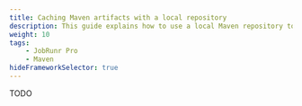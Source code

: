 ```yaml
---
title: Caching Maven artifacts with a local repository
description: This guide explains how to use a local Maven repository to cache your JobRunr Pro artifacts from our private repo.
weight: 10
tags:
    - JobRunr Pro
    - Maven
hideFrameworkSelector: true
---
```


TODO
